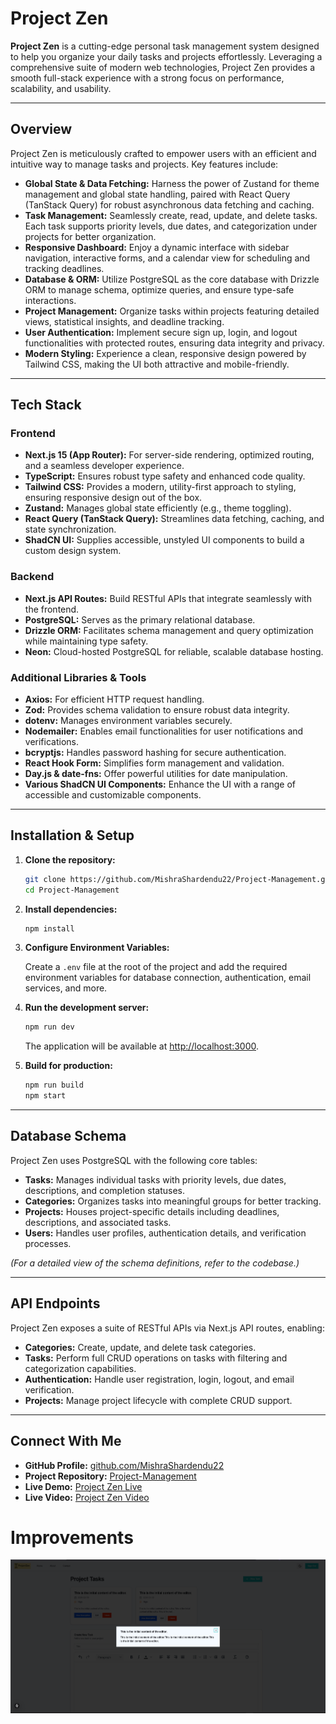 # Project Zen

**Project Zen** is a cutting-edge personal task management system designed to help you organize your daily tasks and projects effortlessly. Leveraging a comprehensive suite of modern web technologies, Project Zen provides a smooth full-stack experience with a strong focus on performance, scalability, and usability.

---

## Overview

Project Zen is meticulously crafted to empower users with an efficient and intuitive way to manage tasks and projects. Key features include:

- **Global State & Data Fetching:** Harness the power of Zustand for theme management and global state handling, paired with React Query (TanStack Query) for robust asynchronous data fetching and caching.
- **Task Management:** Seamlessly create, read, update, and delete tasks. Each task supports priority levels, due dates, and categorization under projects for better organization.
- **Responsive Dashboard:** Enjoy a dynamic interface with sidebar navigation, interactive forms, and a calendar view for scheduling and tracking deadlines.
- **Database & ORM:** Utilize PostgreSQL as the core database with Drizzle ORM to manage schema, optimize queries, and ensure type-safe interactions.
- **Project Management:** Organize tasks within projects featuring detailed views, statistical insights, and deadline tracking.
- **User Authentication:** Implement secure sign up, login, and logout functionalities with protected routes, ensuring data integrity and privacy.
- **Modern Styling:** Experience a clean, responsive design powered by Tailwind CSS, making the UI both attractive and mobile-friendly.

---

## Tech Stack

### Frontend

- **Next.js 15 (App Router):** For server-side rendering, optimized routing, and a seamless developer experience.
- **TypeScript:** Ensures robust type safety and enhanced code quality.
- **Tailwind CSS:** Provides a modern, utility-first approach to styling, ensuring responsive design out of the box.
- **Zustand:** Manages global state efficiently (e.g., theme toggling).
- **React Query (TanStack Query):** Streamlines data fetching, caching, and state synchronization.
- **ShadCN UI:** Supplies accessible, unstyled UI components to build a custom design system.

### Backend

- **Next.js API Routes:** Build RESTful APIs that integrate seamlessly with the frontend.
- **PostgreSQL:** Serves as the primary relational database.
- **Drizzle ORM:** Facilitates schema management and query optimization while maintaining type safety.
- **Neon:** Cloud-hosted PostgreSQL for reliable, scalable database hosting.

### Additional Libraries & Tools

- **Axios:** For efficient HTTP request handling.
- **Zod:** Provides schema validation to ensure robust data integrity.
- **dotenv:** Manages environment variables securely.
- **Nodemailer:** Enables email functionalities for user notifications and verifications.
- **bcryptjs:** Handles password hashing for secure authentication.
- **React Hook Form:** Simplifies form management and validation.
- **Day.js & date-fns:** Offer powerful utilities for date manipulation.
- **Various ShadCN UI Components:** Enhance the UI with a range of accessible and customizable components.

---

## Installation & Setup

1. **Clone the repository:**

   ```bash
   git clone https://github.com/MishraShardendu22/Project-Management.git
   cd Project-Management
   ```

2. **Install dependencies:**

   ```bash
   npm install
   ```

3. **Configure Environment Variables:**

   Create a `.env` file at the root of the project and add the required environment variables for database connection, authentication, email services, and more.

4. **Run the development server:**

   ```bash
   npm run dev
   ```

   The application will be available at [http://localhost:3000](http://localhost:3000).

5. **Build for production:**

   ```bash
   npm run build
   npm start
   ```

---

## Database Schema

Project Zen uses PostgreSQL with the following core tables:

- **Tasks:** Manages individual tasks with priority levels, due dates, descriptions, and completion statuses.
- **Categories:** Organizes tasks into meaningful groups for better tracking.
- **Projects:** Houses project-specific details including deadlines, descriptions, and associated tasks.
- **Users:** Handles user profiles, authentication details, and verification processes.

_(For a detailed view of the schema definitions, refer to the codebase.)_

---

## API Endpoints

Project Zen exposes a suite of RESTful APIs via Next.js API routes, enabling:

- **Categories:** Create, update, and delete task categories.
- **Tasks:** Perform full CRUD operations on tasks with filtering and categorization capabilities.
- **Authentication:** Handle user registration, login, logout, and email verification.
- **Projects:** Manage project lifecycle with complete CRUD support.

---

## Connect With Me

- **GitHub Profile:** [github.com/MishraShardendu22](https://github.com/MishraShardendu22)
- **Project Repository:** [Project-Management](https://github.com/MishraShardendu22/Project-Management)
- **Live Demo:** [Project Zen Live](https://project-management-internhsip-shardendu-mishra.vercel.app/)
- **Live Video:** [Project Zen Video](https://www.loom.com/share/17111c76016545f2b255316369e9defb?sid=67bd8ecb-f003-48e7-9db9-6ba5351e1437)

# Improvements
![alt text](image.png)